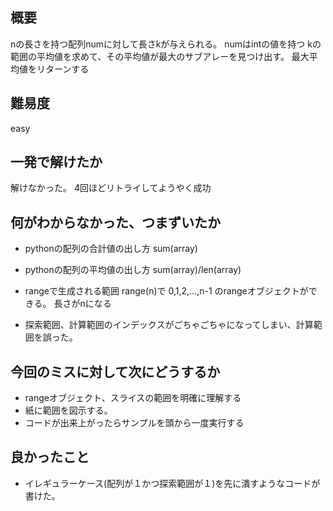 ## 概要

nの長さを持つ配列numに対して長さkが与えられる。
numはintの値を持つ
kの範囲の平均値を求めて、その平均値が最大のサブアレーを見つけ出す。
最大平均値をリターンする

## 難易度

easy

## 一発で解けたか

解けなかった。
4回ほどリトライしてようやく成功

## 何がわからなかった、つまずいたか

- pythonの配列の合計値の出し方
sum(array)

- pythonの配列の平均値の出し方
sum(array)/len(array)

- rangeで生成される範囲
range(n)で
0,1,2,...,n-1 のrangeオブジェクトができる。
長さがnになる

- 探索範囲、計算範囲のインデックスがごちゃごちゃになってしまい、計算範囲を誤った。

## 今回のミスに対して次にどうするか

- rangeオブジェクト、スライスの範囲を明確に理解する
- 紙に範囲を図示する。
- コードが出来上がったらサンプルを頭から一度実行する

## 良かったこと

- イレギュラーケース(配列が１かつ探索範囲が１)を先に潰すようなコードが書けた。